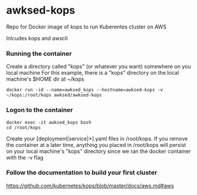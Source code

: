 # awksed-kops
Repo for Docker image of kops to run Kuberentes cluster on AWS

Inlcudes kops and awscli

### Running the container
Create a directory called "kops" (or whatever you want) somewhere on you local machine
For this example, there is a "kops" directory on the local machine's $HOME dir at ~/kops

`docker run -id --name=awksed_kops --hostname=awksed-kops -v ~/kops:/root/kops awksed/awksed-kops`

### Logon to the container
```
docker exec -it awksed_kops bash
cd /root/kops 
```
Create your [deployment|service|*].yaml files in /root/kops. If you remove the container at a later time, anything you placed in /root/kops will persist on your local machine's "kops" directory since we ran the docker container with the -v flag


### Follow the documentation to build your first cluster
https://github.com/kubernetes/kops/blob/master/docs/aws.md#aws

